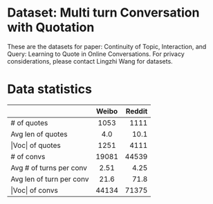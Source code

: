 # Dataset: Multi turn Conversation with Quotation
These are the datasets for paper: Continuity of Topic, Interaction, and Query: Learning to Quote in Online Conversations.
For privacy considerations, please contact Lingzhi Wang for datasets.
# Data statistics
|   | Weibo | Reddit |
| :---         |     :---:      |          ---: |
| # of quotes   | 1053     | 1111    |
| Avg len of quotes     |4.0       | 10.1     |
| \|Voc\| of quotes     |1251       | 4111     |
| # of convs     |19081       | 44539     |
| Avg # of turns per conv     |2.51       | 4.25     |
| Avg len of turn per conv     |21.6       | 71.8    |
| \|Voc\| of convs     |44134       | 71375     |
